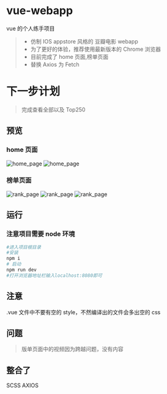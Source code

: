 # vue-webapp

vue 的个人练手项目

> - 仿制 IOS appstore 风格的 豆瓣电影 webapp
> - 为了更好的体验，推荐使用最新版本的 Chrome 浏览器
> - 目前完成了 home 页面,榜单页面
> - 替换 Axios 为 Fetch

# 下一步计划

> 完成查看全部以及 Top250

## 预览

### home 页面

![home_page](https://raw.githubusercontent.com/w1301625107/vue-webapp/master/preview/Snipaste_home_1.png)
![home_page](https://raw.githubusercontent.com/w1301625107/vue-webapp/master/preview/Snipaste_home_2.png)

### 榜单页面

![rank_page](https://raw.githubusercontent.com/w1301625107/vue-webapp/master/preview/Snipaste_rank_1.png)
![rank_page](https://raw.githubusercontent.com/w1301625107/vue-webapp/master/preview/Snipaste_rank_2.png)
![rank_page](https://raw.githubusercontent.com/w1301625107/vue-webapp/master/preview/Snipaste_rank_3.png)

## 运行

### 注意项目需要 node 环境

```bash
#进入项目根目录
#安装
npm i
# 启动
npm run dev
#打开浏览器地址栏输入localhost:8080即可
```

## 注意

.vue 文件中不要有空的 style，不然编译出的文件会多出空的 css

## 问题

> 版单页面中的视频因为跨越问题，没有内容

## 整合了

SCSS
AXIOS
